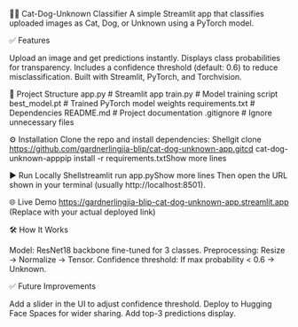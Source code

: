 🐶🐱 Cat-Dog-Unknown Classifier
A simple Streamlit app that classifies uploaded images as Cat, Dog, or Unknown using a PyTorch model.

✅ Features

Upload an image and get predictions instantly.
Displays class probabilities for transparency.
Includes a confidence threshold (default: 0.6) to reduce misclassification.
Built with Streamlit, PyTorch, and Torchvision.


📂 Project Structure
app.py              # Streamlit app
train.py            # Model training script
best_model.pt       # Trained PyTorch model weights
requirements.txt    # Dependencies
README.md           # Project documentation
.gitignore          # Ignore unnecessary files


⚙️ Installation
Clone the repo and install dependencies:
Shellgit clone https://github.com/gardnerlingjia-blip/cat-dog-unknown-app.gitcd cat-dog-unknown-apppip install -r requirements.txtShow more lines

▶️ Run Locally
Shellstreamlit run app.pyShow more lines
Then open the URL shown in your terminal (usually http://localhost:8501).

🌐 Live Demo
https://gardnerlingjia-blip-cat-dog-unknown-app.streamlit.app
(Replace with your actual deployed link)

🛠 How It Works

Model: ResNet18 backbone fine-tuned for 3 classes.
Preprocessing: Resize → Normalize → Tensor.
Confidence threshold: If max probability < 0.6 → Unknown.


✅ Future Improvements

Add a slider in the UI to adjust confidence threshold.
Deploy to Hugging Face Spaces for wider sharing.
Add top-3 predictions display.
